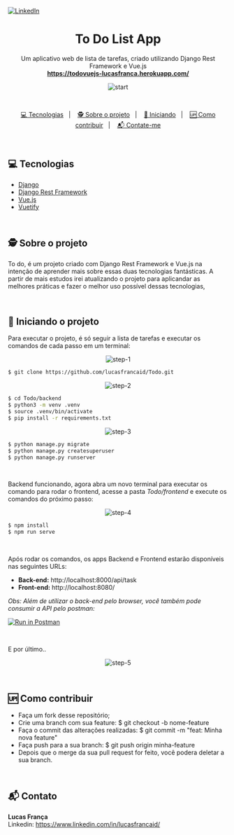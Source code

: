 [![LinkedIn][linkedin-shield]][linkedin-url]

<p align="center">
  <p align="center">
    <h1 align="center">To Do List App</h1>
    <p align="center">
      Um aplicativo web de lista de tarefas, criado utilizando Django Rest Framework e Vue.js<br/>
      <a href="https://todovuejs-lucasfranca.herokuapp.com/"><strong>https://todovuejs-lucasfranca.herokuapp.com/</strong></a>
    </p>
    <p align="center">
      <img src="https://gist.githubusercontent.com/lucasfrancaid/13f62a71b0ba106a0dd5c5f6ca2d9dff/raw/30f238a757d1e3b50896874ccdd55ae70aec1905/00_todo_start.png" alt="start" />
    </p>
  </p>
</p>

<br/>

<p align="center">
  <a href="#-tecnologias">💻 Tecnologias</a>&nbsp;&nbsp;&nbsp;|&nbsp;&nbsp;&nbsp;
  <a href="#%EF%B8%8F-sobre-o-projeto">🕵️ Sobre o projeto</a>&nbsp;&nbsp;&nbsp;|&nbsp;&nbsp;&nbsp;
  <a href="#-iniciando-o-projeto">🚀 Iniciando</a>&nbsp;&nbsp;&nbsp;|&nbsp;&nbsp;&nbsp;
  <a href="#-como-contribuir">🆙 Como contribuir</a>&nbsp;&nbsp;&nbsp;|&nbsp;&nbsp;&nbsp;
  <a href="#-contato">📬 Contate-me</a>
</p>


<br>


## 💻 Tecnologias
* [Django](https://www.djangoproject.com/)
* [Django Rest Framework](https://www.django-rest-framework.org/)
* [Vue.js](https://vuejs.org/)
* [Vuetify](https://vuetifyjs.com/)

<br>

## 🕵️ Sobre o projeto
To do, é um projeto criado com Django Rest Framework e Vue.js na intenção de aprender mais sobre essas duas tecnologias fantásticas. A partir de mais estudos irei atualizando o projeto para aplicandar as melhores práticas e fazer o melhor uso possível dessas tecnologias,

<br>

## 🚀 Iniciando o projeto
Para executar o projeto, é só seguir a lista de tarefas e executar os comandos de cada passo em um terminal:

<p align="center">
  <img src="https://gist.githubusercontent.com/lucasfrancaid/13f62a71b0ba106a0dd5c5f6ca2d9dff/raw/a885a30f10f26f87e37ea875cffd8d5c3df7cb9b/01_todo_gitclone.png" alt="step-1" />
</p>

```bash
$ git clone https://github.com/lucasfrancaid/Todo.git
```

<p align="center">
  <img src="https://gist.githubusercontent.com/lucasfrancaid/13f62a71b0ba106a0dd5c5f6ca2d9dff/raw/a885a30f10f26f87e37ea875cffd8d5c3df7cb9b/02_todo_venv.png" alt="step-2" />
</p>

```bash
$ cd Todo/backend
$ python3 -m venv .venv
$ source .venv/bin/activate
$ pip install -r requirements.txt
```

<p align="center">
  <img src="https://gist.githubusercontent.com/lucasfrancaid/13f62a71b0ba106a0dd5c5f6ca2d9dff/raw/a885a30f10f26f87e37ea875cffd8d5c3df7cb9b/03_todo_rundjango.png" alt="step-3" />
</p>

```bash
$ python manage.py migrate
$ python manage.py createsuperuser
$ python manage.py runserver
```

<br>

Backend funcionando, agora abra um novo terminal para executar os comando para rodar o frontend, acesse a pasta *Todo/frontend* e execute os comandos do próximo passo:

<p align="center">
  <img src="https://gist.githubusercontent.com/lucasfrancaid/13f62a71b0ba106a0dd5c5f6ca2d9dff/raw/a885a30f10f26f87e37ea875cffd8d5c3df7cb9b/04_todo_runvue.png" alt="step-4" />
</p>

```bash
$ npm install
$ npm run serve
```

<br>

Após rodar os comandos, os apps Backend e Frontend estarão disponíveis nas seguintes URLs:
<br>
- <b>Back-end:</b> http://localhost:8000/api/task
- <b>Front-end:</b> http://localhost:8080/


*Obs: Além de utilizar o back-end pelo browser, você também pode consumir a API pelo postman:*

[![Run in Postman](https://run.pstmn.io/button.svg)](https://app.getpostman.com/run-collection/15c632cbe5d7bbab692f)

<br>

E por último..

<p align="center">
  <img src="https://gist.githubusercontent.com/lucasfrancaid/13f62a71b0ba106a0dd5c5f6ca2d9dff/raw/a885a30f10f26f87e37ea875cffd8d5c3df7cb9b/05_todo_end.png" alt="step-5" />
</p>

<br>

## 🆙 Como contribuir

- Faça um fork desse repositório;
- Crie uma branch com sua feature: $ git checkout -b nome-feature
- Faça o commit das alterações realizadas: $ git commit -m "feat: Minha nova feature"
- Faça push para a sua branch: $ git push origin minha-feature
- Depois que o merge da sua pull request for feito, você podera deletar a sua branch.

<br>

## 📬 Contato

<b>Lucas França</b> <br/>
Linkedin: https://www.linkedin.com/in/lucasfrancaid/

<br>

<!-- MARKDOWN LINKS & IMAGES -->
<!-- https://www.markdownguide.org/basic-syntax/#reference-style-links -->
[linkedin-shield]: https://img.shields.io/badge/-LinkedIn-black.svg?style=flat-square&logo=linkedin&colorB=555
[linkedin-url]: https://linkedin.com/in/lucasfrancaid
